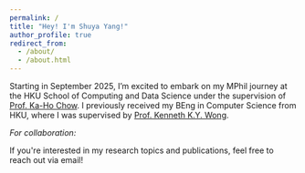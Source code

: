 ```yaml
---
permalink: /
title: "Hey! I'm Shuya Yang!"
author_profile: true
redirect_from: 
  - /about/
  - /about.html
---
```


Starting in September 2025, I’m excited to embark on my MPhil journey at the HKU School of Computing and Data Science under the supervision of [Prof. Ka-Ho Chow](https://khchow.com/). I previously received my BEng in Computer Science from HKU, where I was supervised by [Prof. Kenneth K.Y. Wong](https://i.cs.hku.hk/~kykwong/).

*For collaboration:*

If you're interested in my research topics and publications, feel free to reach out via email!

